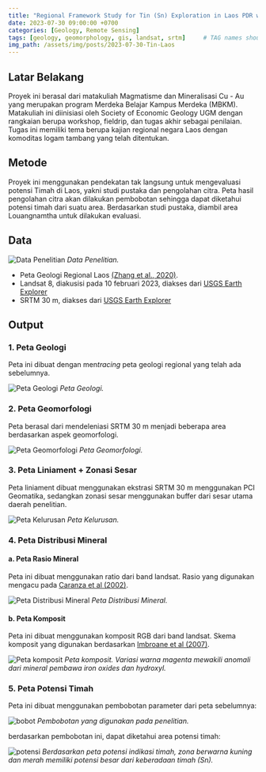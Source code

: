 ```yaml
---
title: "Regional Framework Study for Tin (Sn) Exploration in Laos PDR with Special Case Study Louangnamtha Area"
date: 2023-07-30 09:00:00 +0700
categories: [Geology, Remote Sensing]
tags: [geology, geomorphology, gis, landsat, srtm]     # TAG names should always be lowercase
img_path: /assets/img/posts/2023-07-30-Tin-Laos
---
```


## Latar Belakang
Proyek ini berasal dari matakuliah Magmatisme dan Mineralisasi Cu - Au yang merupakan program Merdeka Belajar Kampus Merdeka (MBKM). Matakuliah ini diinisiasi oleh Society of Economic Geology UGM dengan rangkaian berupa workshop, fieldrip, dan tugas akhir sebagai penilaian. Tugas ini memiliki tema berupa kajian regional negara Laos dengan komoditas logam tambang yang telah ditentukan.

## Metode
Proyek ini menggunakan pendekatan tak langsung untuk mengevaluasi potensi Timah di Laos, yakni studi pustaka dan pengolahan citra. Peta hasil pengolahan citra akan dilakukan pembobotan sehingga dapat diketahui potensi timah dari suatu area. Berdasarkan studi pustaka, diambil area Louangnamtha untuk dilakukan evaluasi.

## Data
![Data Penelitian](data.jpg)
_Data Penelitian._

- Peta Geologi Regional Laos [(Zhang et al., 2020)](https://doi.org/10.1016/j.oregeorev.2020.103582).
- Landsat 8, diakusisi pada 10 februari 2023, diakses dari [USGS Earth Explorer](https://earthexplorer.usgs.gov/)
- SRTM 30 m, diakses dari  [USGS Earth Explorer](https://earthexplorer.usgs.gov/)

## Output
### 1. Peta Geologi  
Peta ini dibuat dengan men*tracing* peta geologi regional yang telah ada sebelumnya.  

![Peta Geologi](peta_geologi.jpg)
_Peta Geologi._

### 2. Peta Geomorfologi 
Peta berasal dari mendeleniasi SRTM 30 m menjadi beberapa area berdasarkan aspek geomorfologi.

![Peta Geomorfologi](peta_geomorf.jpg)
_Peta Geomorfologi._

### 3. Peta Liniament + Zonasi Sesar
Peta liniament dibuat menggunakan ekstrasi SRTM 30 m menggunakan PCI Geomatika, sedangkan zonasi sesar menggunakan buffer dari sesar utama daerah penelitian.

![Peta Kelurusan](peta_kelurusan.jpg)
_Peta Kelurusan._

### 4. Peta Distribusi Mineral
#### a. Peta Rasio Mineral
Peta ini dibuat menggunakan ratio dari band landsat. Rasio yang digunakan mengacu pada [Caranza et al (2002)](https://doi.org/10.1080/01431160110115014).

![Peta Distribusi Mineral](peta_distribusi_mineral.jpg)
_Peta Distribusi Mineral._

#### b. Peta Komposit
Peta ini dibuat menggunakan komposit RGB dari band landsat. Skema komposit yang digunakan berdasarkan [Imbroane et al (2007)](http://dx.doi.org/10.1109/SYNASC.2007.52).

![Peta komposit](peta_komposit.jpg)
_Peta komposit. Variasi warna magenta mewakili anomali dari mineral pembawa iron oxides dan hydroxyl._

### 5. Peta Potensi Timah
Peta ini dibuat menggunakan pembobotan parameter dari peta sebelumnya: 

![bobot](bobot.jpg)
_Pembobotan yang digunakan pada penelitian._

berdasarkan pembobotan ini, dapat diketahui area potensi timah:

![potensi](peta_potensi.jpg)
_Berdasarkan peta potensi indikasi timah, zona berwarna kuning dan merah memiliki potensi besar dari keberadaan timah (Sn)._